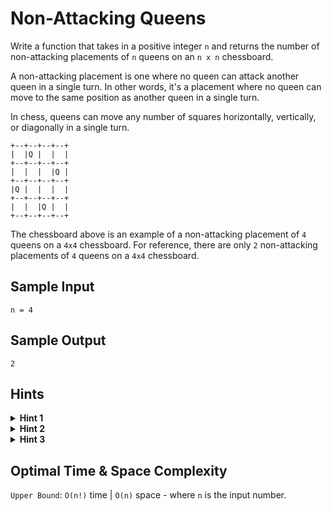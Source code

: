 # Non-Attacking Queens

Write a function that takes in a positive integer `n` and returns the number of non-attacking placements of `n` queens on an `n x n` chessboard.

A non-attacking placement is one where no queen can attack another queen in a single turn. In other words, it's a placement where no queen can move to the same position as another queen in a single turn.

In chess, queens can move any number of squares horizontally, vertically, or diagonally in a single turn.

```plaintext
+--+--+--+--+  
|  |Q |  |  |
+--+--+--+--+
|  |  |  |Q |
+--+--+--+--+
|Q |  |  |  |
+--+--+--+--+
|  |  |Q |  |
+--+--+--+--+
```

The chessboard above is an example of a non-attacking placement of `4` queens on a `4x4` chessboard. For reference, there are only `2` non-attacking placements of `4` queens on a `4x4` chessboard.

## Sample Input

```plaintext
n = 4
```

## Sample Output

```plaintext
2
```

## Hints

<details>
<summary><b>Hint 1</b></summary>

As soon as the input gets relatively large, this problem can no longer be solved with a brute-force approach. For example, there are `16,777,216` possible placements of `8` queens on an `8x8` chessboard. To consider all of these placements and to check if they're non-attacking isn't viable. Can you come up with an approach that limits the number of placements to consider?

</details>

<details>
<summary><b>Hint 2</b></summary>

In order to generate a placement of `n` queens, you naturally have to place queens one at a time. Try only placing queens such that they're in a non-attacking position, given where you've previously placed queens. This should drastically limit the total number of placements that you consider. For example, if you place the first queen in the first row and in the first column, then don't consider a placement where any other queen is in the first row, in the first column, or in the down diagonal that starts at the first queen.

</details>

<details>
<summary><b>Hint 3</b></summary>

When placing a queen in order to generate a full placement of `n` queens, you'll have to check if the position that you're considering is non-attacking. This can be done in linear time or in constant time, depending on if and how you store what columns and diagonals are blocked by previously placed queens.

</details>

## Optimal Time & Space Complexity

`Upper Bound`: `O(n!)` time | `O(n)` space - where `n` is the input number.

